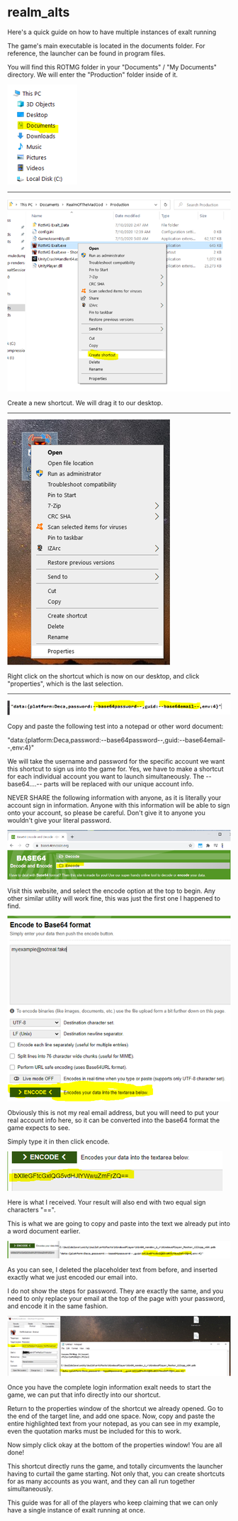 # realm_alts

Here's a quick guide on how to have multiple instances of exalt running

The game's main executable is located in the documents folder.  For reference, the launcher can be found in program files.

You will find this ROTMG folder in your "Documents" / "My Documents" directory.  We will enter the "Production" folder inside of it.

![documents](./images/documents.png)   

___

![create_shortcut](./images/create_shortcut.png)   

Create a new shortcut.  We will drag it to our desktop.

___

![click_properties](./images/click_properties.png)   

Right click on the shortcut which is now on our desktop, and click "properties", which is the last selection.

___

![data_stuff](./images/data_stuff.png)   

Copy and paste the following test into a notepad or other word document:

"data:{platform:Deca,password:--base64password--,guid:--base64email--,env:4}"

We will take the username and password for the specific account we want this shortcut to sign us into the game for.  Yes, we have to make a shortcut for each individual account you want to launch simultaneously.  The --base64....-- parts will be replaced with our unique account info.

NEVER SHARE the following information with anyone, as it is literally your account sign in information.  Anyone with this information will be able to sign onto your account, so please be careful.  Don't give it to anyone you wouldn't give your literal password.

![base64_encode](./images/base64_encode.png)   

Visit this website, and select the encode option at the top to begin.  Any other similar utility will work fine, this was just the first one I happened to find.

![put_in_email](./images/put_in_email.png)   

Obviously this is not my real email address, but you will need to put your real account info here, so it can be converted into the base64 format the game expects to see.  

Simply type it in then click encode.

![encoded_email](./images/encoded_email.png)   

Here is what I received.  Your result will also end with two equal sign characters "==".  

This is what we are going to copy and paste into the text we already put into a word document earlier.

![replace_guid_with_encoded_email](./images/replace_guid_with_encoded_email.png)   

As you can see, I deleted the placeholder text from before, and inserted exactly what we just encoded our email into.

I do not show the steps for password.  They are exactly the same, and you need to only replace your email at the top of the page with your password, and encode it in the same fashion.

![paste_it_in](./images/paste_it_in.png)   

Once you have the complete login information exalt needs to start the game, we can put that info directly into our shortcut.

Return to the properties window of the shortcut we already opened.  Go to the end of the target line, and add one space.  Now, copy and paste the entire highlighted text from your notepad, as you can see in my example, even the quotation marks must be included for this to work.

Now simply click okay at the bottom of the properties window!  You are all done!

This shortcut directly runs the game, and totally circumvents the launcher having to curtail the game starting.  Not only that, you can create shortcuts for as many accounts as you want, and they can all run together simultaneously.

This guide was for all of the players who keep claiming that we can only have a single instance of exalt running at once.

